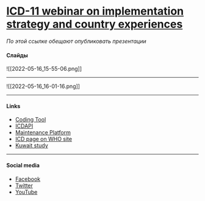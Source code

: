 # [ICD-11 webinar on implementation strategy and country experiences](https://www.who.int/news-room/events/detail/2022/05/16/default-calendar/webinar-on-icd-11-implementation-strategy-and-country-experiences)
*По этой ссылке обещают опубликовать презентации*


#### Слайды

![[2022-05-16_15-55-06.png]]

---
![[2022-05-16_16-01-16.png]]


---
#### Links
- [Coding Tool](https://icd.who.int/ct11/icd11_mms/en/release)
- [ICDAPI](https://icd.who.int/ct11/icd11_mms/en/release)
- [Maintenance Platform](https://icd.who.int/ct11/icd11_mms/en/release)
- [ICD page on WHO site](https://icd.who.int/ct11/icd11_mms/en/release)
- [Kuwait study](https://pubmed.ncbi.nlm.nih.gov/35270745/)

---
#### Social media
- [Facebook](https://icd.who.int/ct11/icd11_mms/en/release)
- [Twitter](https://icd.who.int/ct11/icd11_mms/en/release)
- [YouTube](https://www.youtube.com/channel/UCDZn35SMKMjW0JpOQTA_Uvg/videos)


